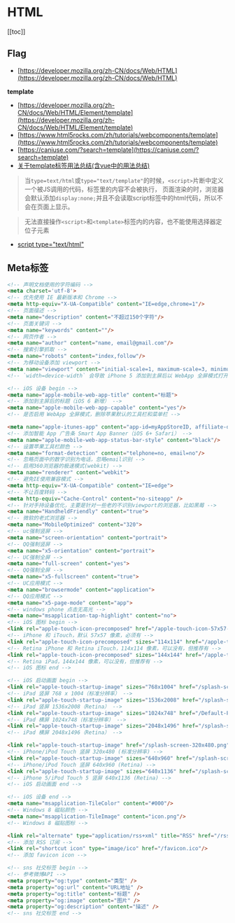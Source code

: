 # HTML


[[toc]]



## Flag

* [https://developer.mozilla.org/zh-CN/docs/Web/HTML](https://developer.mozilla.org/zh-CN/docs/Web/HTML)

**template**

* [https://developer.mozilla.org/zh-CN/docs/Web/HTML/Element/template](https://developer.mozilla.org/zh-CN/docs/Web/HTML/Element/template)
* [https://www.html5rocks.com/zh/tutorials/webcomponents/template](https://www.html5rocks.com/zh/tutorials/webcomponents/template)
* [https://caniuse.com/?search=template](https://caniuse.com/?search=template)
* [关于template标签用法总结(含vue中的用法总结)](https://blog.csdn.net/u010510187/article/details/100356624)

> 当`type=text/html`或`type="text/template"`的时候，`<script>`片断中定义一个被JS调用的代码，标签里的内容不会被执行，
> 页面渲染的时，浏览器会默认添加`display:none;`并且不会读取script标签中的html代码，所以不会在页面上显示。

> 无法直接操作`<script>`和`<template>`标签内的内容，也不能使用选择器定位子元素

* [script type="text/html"](https://blog.csdn.net/qq_37796475/article/details/79342234)



## Meta标签

```html
<!-- 声明文档使用的字符编码 -->
<meta charset='utf-8'>
<!-- 优先使用 IE 最新版本和 Chrome -->
<meta http-equiv="X-UA-Compatible" content="IE=edge,chrome=1"/>
<!-- 页面描述 -->
<meta name="description" content="不超过150个字符"/>
<!-- 页面关键词 -->
<meta name="keywords" content=""/>
<!-- 网页作者 -->
<meta name="author" content="name, email@gmail.com"/>
<!-- 搜索引擎抓取 -->
<meta name="robots" content="index,follow"/>
<!-- 为移动设备添加 viewport -->
<meta name="viewport" content="initial-scale=1, maximum-scale=3, minimum-scale=1, user-scalable=no">
<!-- `width=device-width` 会导致 iPhone 5 添加到主屏后以 WebApp 全屏模式打开页面时出现黑边 http://bigc.at/ios-webapp-viewport-meta.orz -->

<!-- iOS 设备 begin -->
<meta name="apple-mobile-web-app-title" content="标题">
<!-- 添加到主屏后的标题（iOS 6 新增） -->
<meta name="apple-mobile-web-app-capable" content="yes"/>
<!-- 是否启用 WebApp 全屏模式，删除苹果默认的工具栏和菜单栏 -->

<meta name="apple-itunes-app" content="app-id=myAppStoreID, affiliate-data=myAffiliateData, app-argument=myURL">
<!-- 添加智能 App 广告条 Smart App Banner（iOS 6+ Safari） -->
<meta name="apple-mobile-web-app-status-bar-style" content="black"/>
<!-- 设置苹果工具栏颜色 -->
<meta name="format-detection" content="telphone=no, email=no"/>
<!-- 忽略页面中的数字识别为电话，忽略email识别 -->
<!-- 启用360浏览器的极速模式(webkit) -->
<meta name="renderer" content="webkit">
<!-- 避免IE使用兼容模式 -->
<meta http-equiv="X-UA-Compatible" content="IE=edge">
<!-- 不让百度转码 -->
<meta http-equiv="Cache-Control" content="no-siteapp" />
<!-- 针对手持设备优化，主要是针对一些老的不识别viewport的浏览器，比如黑莓 -->
<meta name="HandheldFriendly" content="true">
<!-- 微软的老式浏览器 -->
<meta name="MobileOptimized" content="320">
<!-- uc强制竖屏 -->
<meta name="screen-orientation" content="portrait">
<!-- QQ强制竖屏 -->
<meta name="x5-orientation" content="portrait">
<!-- UC强制全屏 -->
<meta name="full-screen" content="yes">
<!-- QQ强制全屏 -->
<meta name="x5-fullscreen" content="true">
<!-- UC应用模式 -->
<meta name="browsermode" content="application">
<!-- QQ应用模式 -->
<meta name="x5-page-mode" content="app">
<!-- windows phone 点击无高光 -->
<meta name="msapplication-tap-highlight" content="no">
<!-- iOS 图标 begin -->
<link rel="apple-touch-icon-precomposed" href="/apple-touch-icon-57x57-precomposed.png"/>
<!-- iPhone 和 iTouch，默认 57x57 像素，必须有 -->
<link rel="apple-touch-icon-precomposed" sizes="114x114" href="/apple-touch-icon-114x114-precomposed.png"/>
<!-- Retina iPhone 和 Retina iTouch，114x114 像素，可以没有，但推荐有 -->
<link rel="apple-touch-icon-precomposed" sizes="144x144" href="/apple-touch-icon-144x144-precomposed.png"/>
<!-- Retina iPad，144x144 像素，可以没有，但推荐有 -->
<!-- iOS 图标 end -->

<!-- iOS 启动画面 begin -->
<link rel="apple-touch-startup-image" sizes="768x1004" href="/splash-screen-768x1004.png"/>
<!-- iPad 竖屏 768 x 1004（标准分辨率） -->
<link rel="apple-touch-startup-image" sizes="1536x2008" href="/splash-screen-1536x2008.png"/>
<!-- iPad 竖屏 1536x2008（Retina） -->
<link rel="apple-touch-startup-image" sizes="1024x748" href="/Default-Portrait-1024x748.png"/>
<!-- iPad 横屏 1024x748（标准分辨率） -->
<link rel="apple-touch-startup-image" sizes="2048x1496" href="/splash-screen-2048x1496.png"/>
<!-- iPad 横屏 2048x1496（Retina） -->

<link rel="apple-touch-startup-image" href="/splash-screen-320x480.png"/>
<!-- iPhone/iPod Touch 竖屏 320x480 (标准分辨率) -->
<link rel="apple-touch-startup-image" sizes="640x960" href="/splash-screen-640x960.png"/>
<!-- iPhone/iPod Touch 竖屏 640x960 (Retina) -->
<link rel="apple-touch-startup-image" sizes="640x1136" href="/splash-screen-640x1136.png"/>
<!-- iPhone 5/iPod Touch 5 竖屏 640x1136 (Retina) -->
<!-- iOS 启动画面 end -->

<!-- iOS 设备 end -->
<meta name="msapplication-TileColor" content="#000"/>
<!-- Windows 8 磁贴颜色 -->
<meta name="msapplication-TileImage" content="icon.png"/>
<!-- Windows 8 磁贴图标 -->

<link rel="alternate" type="application/rss+xml" title="RSS" href="/rss.xml"/>
<!-- 添加 RSS 订阅 -->
<link rel="shortcut icon" type="image/ico" href="/favicon.ico"/>
<!-- 添加 favicon icon -->

<!-- sns 社交标签 begin -->
<!-- 参考微博API -->
<meta property="og:type" content="类型" />
<meta property="og:url" content="URL地址" />
<meta property="og:title" content="标题" />
<meta property="og:image" content="图片" />
<meta property="og:description" content="描述" />
<!-- sns 社交标签 end -->
```


